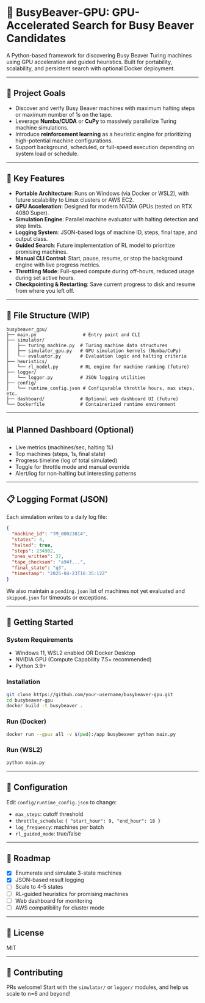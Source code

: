 # 🧠 BusyBeaver-GPU: GPU-Accelerated Search for Busy Beaver Candidates

A Python-based framework for discovering Busy Beaver Turing machines using GPU acceleration and guided heuristics. Built for portability, scalability, and persistent search with optional Docker deployment.

---

## 🚀 Project Goals

- Discover and verify Busy Beaver machines with maximum halting steps or maximum number of 1s on the tape.
- Leverage **Numba/CUDA** or **CuPy** to massively parallelize Turing machine simulations.
- Introduce **reinforcement learning** as a heuristic engine for prioritizing high-potential machine configurations.
- Support background, scheduled, or full-speed execution depending on system load or schedule.

---

## 🧰 Key Features

- **Portable Architecture**: Runs on Windows (via Docker or WSL2), with future scalability to Linux clusters or AWS EC2.
- **GPU Acceleration**: Designed for modern NVIDIA GPUs (tested on RTX 4080 Super).
- **Simulation Engine**: Parallel machine evaluator with halting detection and step limits.
- **Logging System**: JSON-based logs of machine ID, steps, final tape, and output class.
- **Guided Search**: Future implementation of RL model to prioritize promising machines.
- **Manual CLI Control**: Start, pause, resume, or stop the background engine with live progress metrics.
- **Throttling Mode**: Full-speed compute during off-hours, reduced usage during set active hours.
- **Checkpointing & Restarting**: Save current progress to disk and resume from where you left off.

---

## 📁 File Structure (WIP)

```text
busybeaver_gpu/
├── main.py                 # Entry point and CLI
├── simulator/
│   ├── turing_machine.py  # Turing machine data structures
│   ├── simulator_gpu.py   # GPU simulation kernels (Numba/CuPy)
│   └── evaluator.py       # Evaluation logic and halting criteria
├── heuristics/
│   └── rl_model.py        # RL engine for machine ranking (future)
├── logger/
│   └── logger.py          # JSON logging utilities
├── config/
│   └── runtime_config.json # Configurable throttle hours, max steps, etc.
├── dashboard/             # Optional web dashboard UI (future)
└── Dockerfile             # Containerized runtime environment
```

---

## 📊 Planned Dashboard (Optional)

- Live metrics (machines/sec, halting %)
- Top machines (steps, 1s, final state)
- Progress timeline (log of total simulated)
- Toggle for throttle mode and manual override
- Alert/log for non-halting but interesting patterns

---

## 📋 Logging Format (JSON)

Each simulation writes to a daily log file:

```json
{
  "machine_id": "TM_00023814",
  "states": 4,
  "halted": true,
  "steps": 234902,
  "ones_written": 37,
  "tape_checksum": "a94f...",
  "final_state": "q3",
  "timestamp": "2025-04-23T16:35:12Z"
}
```

We also maintain a `pending.json` list of machines not yet evaluated and `skipped.json` for timeouts or exceptions.

---

## 🧪 Getting Started

### System Requirements
- Windows 11, WSL2 enabled OR Docker Desktop
- NVIDIA GPU (Compute Capability 7.5+ recommended)
- Python 3.9+

### Installation
```bash
git clone https://github.com/your-username/busybeaver-gpu.git
cd busybeaver-gpu
docker build -t busybeaver .
```

### Run (Docker)
```bash
docker run --gpus all -v $(pwd):/app busybeaver python main.py
```

### Run (WSL2)
```bash
python main.py
```

---

## 🔧 Configuration

Edit `config/runtime_config.json` to change:
- `max_steps`: cutoff threshold
- `throttle_schedule`: `{ "start_hour": 9, "end_hour": 18 }`
- `log_frequency`: machines per batch
- `rl_guided_mode`: true/false

---

## 🧠 Roadmap

- [x] Enumerate and simulate 3-state machines
- [x] JSON-based result logging
- [ ] Scale to 4-5 states
- [ ] RL-guided heuristics for promising machines
- [ ] Web dashboard for monitoring
- [ ] AWS compatibility for cluster mode

---

## 🧵 License
MIT

---

## 🙌 Contributing
PRs welcome! Start with the `simulator/` or `logger/` modules, and help us scale to n=6 and beyond!

